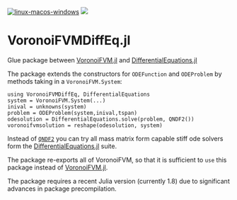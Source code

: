 [![linux-macos-windows](https://github.com/j-fu/VoronoiFVMDiffEq.jl/actions/workflows/ci.yml/badge.svg)](https://github.com/j-fu/VoronoiFVMDiffEq.jl/actions/workflows/ci.yml)
[![](https://img.shields.io/badge/docs-dev-blue.svg)](https://j-fu.github.io/VoronoiFVMDiffEq.jl/dev)


VoronoiFVMDiffEq.jl
===================

Glue package between [VoronoiFVM.jl](https://github.com/j-fu/VoronoiFVM.jl) and [DifferentialEquations.jl](https://github.com/SciML/DifferentialEquations.jl)

The package extends the constructors for `ODEFunction` and `ODEProblem` by methods taking in a `VoronoiFVM.System`:
```
using VoronoiFVMDiffEq, DifferentialEquations
system = VoronoiFVM.System(...)
inival = unknowns(system)
problem = ODEProblem(system,inival,tspan)
odesolution = DifferentialEquations.solve(problem, QNDF2())
voronoifvmsolution = reshape(odesolution, system)
```
Instead of [`QNDF2`](https://sciml.ai/news/2021/05/24/QNDF/) you can try all mass matrix form capable stiff ode solvers form the  [DifferentialEquations.jl](https://github.com/SciML/DifferentialEquations.jl) suite.

The package re-exports all of VoronoiFVM, so that it is sufficient to `use` this package instead of [VoronoiFVM.jl](https://github.com/j-fu/VoronoiFVM.jl).

The package requires a recent Julia version (currently 1.8) due to significant advances in package precompilation.
